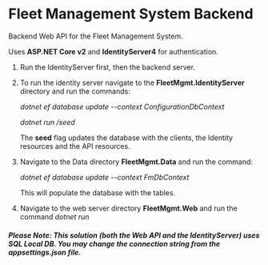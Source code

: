 # Fleet Management System Backend
Backend Web API for the Fleet Management System.

Uses **ASP.NET Core v2** and **IdentityServer4** for authentication.

1. Run the IdentityServer first, then the backend server.
2. To run the identity server navigate to the **FleetMgmt.IdentityServer** directory and run the commands:
    
    *dotnet ef database update --context ConfigurationDbContext*
    
    *dotnet run /seed*
    
   The **seed** flag updates the database with the clients, the Identity resources and the API resources.
   
3. Navigate to the Data directory **FleetMgmt.Data** and run the command:

    *dotnet ef database update --context FmDbContext*
   
   This will populate the database with the tables.
   
4. Navigate to the web server directory **FleetMgmt.Web** and run the command *dotnet run*

##### Please Note: This solution (both the Web API and the IdentityServer) uses SQL Local DB. You may change the connection string from the ***appsettings.json*** file.
